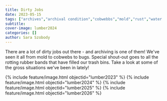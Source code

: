 ```yaml
---
title: Dirty Jobs
date: 2023-05-15
tags: ["archives","archival condition","cobwebbs","mold","rust","water damage"]
subtitle: 
cover-image: lumber2024
categories: []
author: Sara Szobody
---
```


There are a lot of dirty jobs out there - and archiving is one of them! We've seen it all from mold to cobwebs to bugs. Special shout-out goes to all the rotting rubber bands that have filled our trash bins. Take a look at some of the gross situations we've been in lately!

{% include feature/image.html objectid="lumber2023" %}
{% include feature/image.html objectid="lumber2024" %}
{% include feature/image.html objectid="lumber2025" %}
{% include feature/image.html objectid="lumber2026" %}
